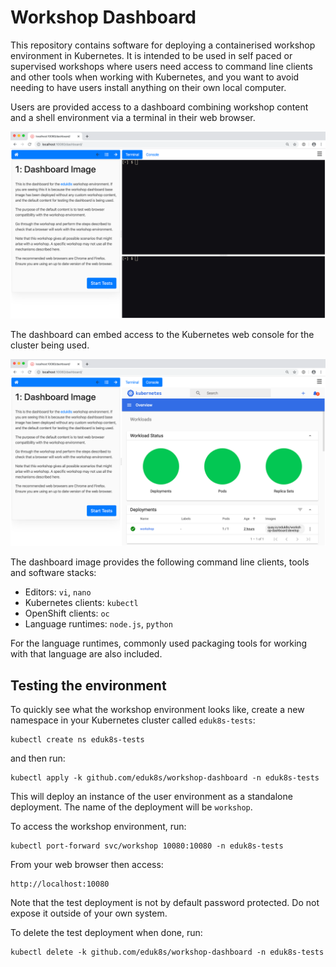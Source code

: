 Workshop Dashboard
==================

This repository contains software for deploying a containerised workshop environment in Kubernetes. It is intended to be used in self paced or supervised workshops where users need access to command line clients and other tools when working with Kubernetes, and you want to avoid needing to have users install anything on their own local computer.

Users are provided access to a dashboard combining workshop content and a shell environment via a terminal in their web browser.

![](terminal.png)

The dashboard can embed access to the Kubernetes web console for the cluster being used.

![](console.png)

The dashboard image provides the following command line clients, tools and software stacks:

* Editors: ``vi``, ``nano``
* Kubernetes clients: ``kubectl``
* OpenShift clients: ``oc``
* Language runtimes: ``node.js``, ``python``

For the language runtimes, commonly used packaging tools for working with that language are also included.

Testing the environment
-----------------------

To quickly see what the workshop environment looks like, create a new namespace in your Kubernetes cluster called `eduk8s-tests`:

```
kubectl create ns eduk8s-tests
```

and then run:

```
kubectl apply -k github.com/eduk8s/workshop-dashboard -n eduk8s-tests
```

This will deploy an instance of the user environment as a standalone deployment. The name of the deployment will be ``workshop``.

To access the workshop environment, run:

```
kubectl port-forward svc/workshop 10080:10080 -n eduk8s-tests
```

From your web browser then access:

```
http://localhost:10080
```

Note that the test deployment is not by default password protected. Do not expose it outside of your own system.

To delete the test deployment when done, run:

```
kubectl delete -k github.com/eduk8s/workshop-dashboard -n eduk8s-tests
```
